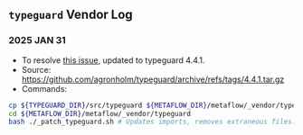 ## `typeguard` Vendor Log

### 2025 JAN 31

- To resolve [this issue](https://github.com/Netflix/metaflow/issues/2235),
  updated to typeguard 4.4.1.
- Source: https://github.com/agronholm/typeguard/archive/refs/tags/4.4.1.tar.gz
- Commands:

``` sh
cp ${TYPEGUARD_DIR}/src/typeguard ${METAFLOW_DIR}/metaflow/_vendor/typeguard
cd ${METAFLOW_DIR}/metaflow/_vendor/typeguard
bash ./_patch_typeguard.sh # Updates imports, removes extraneous files.
```

